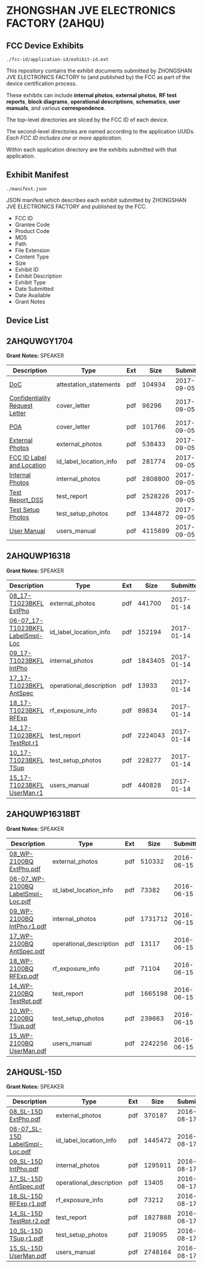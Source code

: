 # ZHONGSHAN JVE ELECTRONICS FACTORY (2AHQU)
## FCC Device Exhibits

```
./fcc-id/application-id/exhibit-id.ext
```

This repository contains the exhibit documents submitted by ZHONGSHAN JVE ELECTRONICS FACTORY to (and published by) the FCC as part of the device certification process.

These exhibits can include **internal photos**, **external photos**, **RF test reports**, **block diagrams**, **operational descriptions**, **schematics**, **user manuals**, and various **correspondence**.

The top-level directories are sliced by the FCC ID of each device.

The second-level directories are named according to the application UUIDs. *Each FCC ID includes one or more application.*

Within each application directory are the exhibits submitted with that application. 

## Exhibit Manifest

```
./manifest.json
```

JSON manifest which describes each exhibit submitted by ZHONGSHAN JVE ELECTRONICS FACTORY and published by the FCC.

- FCC ID
- Grantee Code
- Product Code
- MD5
- Path
- File Extension
- Content Type
- Size
- Exhibit ID
- Exhibit Description
- Exhibit Type
- Date Submitted
- Date Available
- Grant Notes

## Device List
## 2AHQUWGY1704
**Grant Notes:** SPEAKER

| Description | Type | Ext | Size | Submitted | Available |
| ----------- | ---- | --- | ---- | --------- | --------- |
| [DoC](2AHQUWGY1704/d7511ef15cee26e98e7f4564fa187add/3543630.pdf) | attestation_statements | pdf | 104934 | 2017-09-05 | 2017-09-05 |
| [Confidentiality Request Letter](2AHQUWGY1704/d7511ef15cee26e98e7f4564fa187add/3543628.pdf) | cover_letter | pdf | 96296 | 2017-09-05 | 2017-09-05 |
| [POA](2AHQUWGY1704/d7511ef15cee26e98e7f4564fa187add/3543629.pdf) | cover_letter | pdf | 101766 | 2017-09-05 | 2017-09-05 |
| [External Photos](2AHQUWGY1704/d7511ef15cee26e98e7f4564fa187add/3543631.pdf) | external_photos | pdf | 538433 | 2017-09-05 | 2017-09-05 |
| [FCC ID Label and Location](2AHQUWGY1704/d7511ef15cee26e98e7f4564fa187add/3543633.pdf) | id_label_location_info | pdf | 281774 | 2017-09-05 | 2017-09-05 |
| [Internal Photos](2AHQUWGY1704/d7511ef15cee26e98e7f4564fa187add/3543632.pdf) | internal_photos | pdf | 2808800 | 2017-09-05 | 2017-09-05 |
| [Test Report_DSS](2AHQUWGY1704/d7511ef15cee26e98e7f4564fa187add/3543634.pdf) | test_report | pdf | 2528226 | 2017-09-05 | 2017-09-05 |
| [Test Setup Photos](2AHQUWGY1704/d7511ef15cee26e98e7f4564fa187add/3543635.pdf) | test_setup_photos | pdf | 1344872 | 2017-09-05 | 2017-09-05 |
| [User Manual](2AHQUWGY1704/d7511ef15cee26e98e7f4564fa187add/3543636.pdf) | users_manual | pdf | 4115699 | 2017-09-05 | 2017-09-05 |
## 2AHQUWP16318
**Grant Notes:** SPEAKER

| Description | Type | Ext | Size | Submitted | Available |
| ----------- | ---- | --- | ---- | --------- | --------- |
| [08_17-T1023BKFL ExtPho](2AHQUWP16318/f58190883187751987b73c94f5d8a813/3258968.pdf) | external_photos | pdf | 441700 | 2017-01-14 | 2017-01-14 |
| [06-07_17-T1023BKFL LabelSmpl-Loc](2AHQUWP16318/f58190883187751987b73c94f5d8a813/3258967.pdf) | id_label_location_info | pdf | 152194 | 2017-01-14 | 2017-01-14 |
| [09_17-T1023BKFL IntPho](2AHQUWP16318/f58190883187751987b73c94f5d8a813/3258969.pdf) | internal_photos | pdf | 1843405 | 2017-01-14 | 2017-01-14 |
| [17_17-T1023BKFL AntSpec](2AHQUWP16318/f58190883187751987b73c94f5d8a813/3258977.pdf) | operational_description | pdf | 13933 | 2017-01-14 | 2017-01-14 |
| [18_17-T1023BKFL RFExp](2AHQUWP16318/f58190883187751987b73c94f5d8a813/3258978.pdf) | rf_exposure_info | pdf | 89834 | 2017-01-14 | 2017-01-14 |
| [14_17-T1023BKFL TestRpt,r1](2AHQUWP16318/f58190883187751987b73c94f5d8a813/3258974.pdf) | test_report | pdf | 2224043 | 2017-01-14 | 2017-01-14 |
| [10_17-T1023BKFL TSup](2AHQUWP16318/f58190883187751987b73c94f5d8a813/3258970.pdf) | test_setup_photos | pdf | 228277 | 2017-01-14 | 2017-01-14 |
| [15_17-T1023BKFL UserMan,r1](2AHQUWP16318/f58190883187751987b73c94f5d8a813/3258975.pdf) | users_manual | pdf | 440828 | 2017-01-14 | 2017-01-14 |
## 2AHQUWP16318BT
**Grant Notes:** SPEAKER

| Description | Type | Ext | Size | Submitted | Available |
| ----------- | ---- | --- | ---- | --------- | --------- |
| [08_WP-2100BQ ExtPho.pdf](2AHQUWP16318BT/39dc5ab8b0d5bb2001da77c204d599d3/3028833.pdf) | external_photos | pdf | 510332 | 2016-06-15 | 2016-06-15 |
| [06-07_WP-2100BQ LabelSmpl-Loc.pdf](2AHQUWP16318BT/39dc5ab8b0d5bb2001da77c204d599d3/3028832.pdf) | id_label_location_info | pdf | 73382 | 2016-06-15 | 2016-06-15 |
| [09_WP-2100BQ IntPho,r1.pdf](2AHQUWP16318BT/39dc5ab8b0d5bb2001da77c204d599d3/3028834.pdf) | internal_photos | pdf | 1731712 | 2016-06-15 | 2016-06-15 |
| [17_WP-2100BQ AntSpec.pdf](2AHQUWP16318BT/39dc5ab8b0d5bb2001da77c204d599d3/3028844.pdf) | operational_description | pdf | 13117 | 2016-06-15 | 2016-06-15 |
| [18_WP-2100BQ RFExp.pdf](2AHQUWP16318BT/39dc5ab8b0d5bb2001da77c204d599d3/3028845.pdf) | rf_exposure_info | pdf | 71104 | 2016-06-15 | 2016-06-15 |
| [14_WP-2100BQ TestRpt.pdf](2AHQUWP16318BT/39dc5ab8b0d5bb2001da77c204d599d3/3028840.pdf) | test_report | pdf | 1665198 | 2016-06-15 | 2016-06-15 |
| [10_WP-2100BQ TSup.pdf](2AHQUWP16318BT/39dc5ab8b0d5bb2001da77c204d599d3/3028835.pdf) | test_setup_photos | pdf | 239663 | 2016-06-15 | 2016-06-15 |
| [15_WP-2100BQ UserMan.pdf](2AHQUWP16318BT/39dc5ab8b0d5bb2001da77c204d599d3/3028842.pdf) | users_manual | pdf | 2242256 | 2016-06-15 | 2016-06-15 |
## 2AHQUSL-15D
**Grant Notes:** SPEAKER

| Description | Type | Ext | Size | Submitted | Available |
| ----------- | ---- | --- | ---- | --------- | --------- |
| [08_SL-15D ExtPho.pdf](2AHQUSL-15D/1fa03cbe71cea565db4ab9d262674219/3102477.pdf) | external_photos | pdf | 370187 | 2016-08-17 | 2016-08-17 |
| [06-07_SL-15D LabelSmpl-Loc.pdf](2AHQUSL-15D/1fa03cbe71cea565db4ab9d262674219/3102476.pdf) | id_label_location_info | pdf | 1445472 | 2016-08-17 | 2016-08-17 |
| [09_SL-15D IntPho.pdf](2AHQUSL-15D/1fa03cbe71cea565db4ab9d262674219/3102478.pdf) | internal_photos | pdf | 1295911 | 2016-08-17 | 2016-08-17 |
| [17_SL-15D AntSpec.pdf](2AHQUSL-15D/1fa03cbe71cea565db4ab9d262674219/3102486.pdf) | operational_description | pdf | 13405 | 2016-08-17 | 2016-08-17 |
| [18_SL-15D RFExp,r1.pdf](2AHQUSL-15D/1fa03cbe71cea565db4ab9d262674219/3102487.pdf) | rf_exposure_info | pdf | 73212 | 2016-08-17 | 2016-08-17 |
| [14_SL-15D TestRpt,r2.pdf](2AHQUSL-15D/1fa03cbe71cea565db4ab9d262674219/3102483.pdf) | test_report | pdf | 1827888 | 2016-08-17 | 2016-08-17 |
| [10_SL-15D TSup,r1.pdf](2AHQUSL-15D/1fa03cbe71cea565db4ab9d262674219/3102479.pdf) | test_setup_photos | pdf | 219095 | 2016-08-17 | 2016-08-17 |
| [15_SL-15D UserMan.pdf](2AHQUSL-15D/1fa03cbe71cea565db4ab9d262674219/3102484.pdf) | users_manual | pdf | 2748164 | 2016-08-17 | 2016-08-17 |
